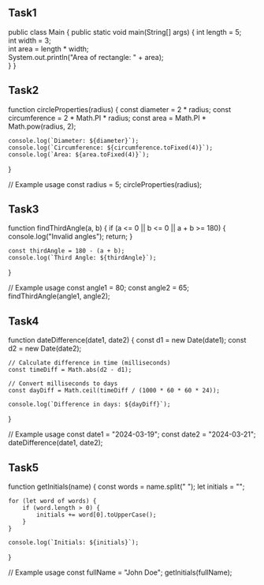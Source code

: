## Task1
public class Main {
  public static void main(String[] args) {
    int length = 5;  
    int width = 3;  
    int area = length * width;  
    System.out.println("Area of rectangle: " + area);  
  }
}

## Task2
function circleProperties(radius) {
    const diameter = 2 * radius;
    const circumference = 2 * Math.PI * radius;
    const area = Math.PI * Math.pow(radius, 2);

    console.log(`Diameter: ${diameter}`);
    console.log(`Circumference: ${circumference.toFixed(4)}`);
    console.log(`Area: ${area.toFixed(4)}`);
}

// Example usage
const radius = 5;
circleProperties(radius);

## Task3
function findThirdAngle(a, b) {
    if (a <= 0 || b <= 0 || a + b >= 180) {
        console.log("Invalid angles");
        return;
    }
    
    const thirdAngle = 180 - (a + b);
    console.log(`Third Angle: ${thirdAngle}`);
}

// Example usage
const angle1 = 80;
const angle2 = 65;
findThirdAngle(angle1, angle2);

## Task4
function dateDifference(date1, date2) {
    const d1 = new Date(date1);
    const d2 = new Date(date2);
    
    // Calculate difference in time (milliseconds)
    const timeDiff = Math.abs(d2 - d1);
    
    // Convert milliseconds to days
    const dayDiff = Math.ceil(timeDiff / (1000 * 60 * 60 * 24));
    
    console.log(`Difference in days: ${dayDiff}`);
}

// Example usage
const date1 = "2024-03-19";
const date2 = "2024-03-21";
dateDifference(date1, date2);

## Task5
function getInitials(name) {
    const words = name.split(" ");
    let initials = "";
    
    for (let word of words) {
        if (word.length > 0) {
            initials += word[0].toUpperCase();
        }
    }
    
    console.log(`Initials: ${initials}`);
}

// Example usage
const fullName = "John Doe";
getInitials(fullName);
